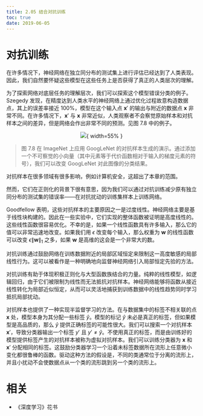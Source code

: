 ```yaml
---
title: 2.05 结合对抗训练
toc: true
date: 2019-06-05
---
```


# 对抗训练

在许多情况下，神经网络在独立同分布的测试集上进行评估已经达到了人类表现。因此，我们自然要怀疑这些模型在这些任务上是否获得了真正的人类层次的理解。

为了探索网络对底层任务的理解层次，我们可以探索这个模型错误分类的例子。Szegedy 发现，在精度达到人类水平的神经网络上通过优化过程故意构造数据点，其上的误差率接近 $100\%$，模型在这个输入点 $\boldsymbol x'$ 的输出与附近的数据点 $\boldsymbol x$ 非常不同。在许多情况下，$\boldsymbol x'$ 与 $\boldsymbol x$ 非常近似，人类观察者不会察觉原始样本和对抗样本之间的差异，但是网络会作出非常不同的预测。见图 7.8 中的例子。



<center>

![](http://images.iterate.site/blog/image/20190718/ahJhAYnjSuFt.png?imageslim){ width=55% }

</center>

> 图 7.8 在 ImageNet 上应用 GoogLeNet 的对抗样本生成的演示。通过添加一个不可察觉的小向量（其中元素等于代价函数相对于输入的梯度元素的符号），我们可以改变 GoogLeNet 对此图像的分类结果。




对抗样本在很多领域有很多影响，例如计算机安全，这超出了本章的范围。

然而，它们在正则化的背景下很有意思，因为我们可以通过对抗训练减少原有独立同分布的测试集的错误率——在对抗扰动的训练集样本上训练网络。


Goodfellow 表明，这些对抗样本的主要原因之一是过度线性。神经网络主要是基于线性块构建的。因此在一些实验中，它们实现的整体函数被证明是高度线性的。这些线性函数很容易优化。不幸的是，如果一个线性函数具有许多输入，那么它的值可以非常迅速地改变。如果我们用 $\epsilon$ 改变每个输入，那么权重为 $\boldsymbol w$ 的线性函数可以改变 $\epsilon \|{\boldsymbol w}\|_1$ 之多，如果 $\boldsymbol w$ 是高维的这会是一个非常大的数。

对抗训练通过鼓励网络在训练数据附近的局部区域恒定来限制这一高度敏感的局部线性行为。这可以被看作是一种明确地向监督神经网络引入局部恒定先验的方法。

对抗训练有助于体现积极正则化与大型函数族结合的力量。纯粹的线性模型，如逻辑回归，由于它们被限制为线性而无法抵抗对抗样本。神经网络能够将函数从接近线性转化为局部近似恒定，从而可以灵活地捕获到训练数据中的线性趋势同时学习抵抗局部扰动。

对抗样本也提供了一种实现半监督学习的方法。在与数据集中的标签不相关联的点 $\boldsymbol x$ 处，模型本身为其分配一些标签 $\hat y$。模型的标记 $\hat y$ 未必是真正的标签，但如果模型是高品质的，那么 $\hat y$ 提供正确标签的可能性很大。我们可以搜索一个对抗样本 $\boldsymbol x'$，导致分类器输出一个标签 $y'$ 且 $y' \neq \hat y$。不使用真正的标签，而是由训练好的模型提供标签产生的对抗样本被称为虚拟对抗样本。我们可以训练分类器为 $\boldsymbol x$ 和 $\boldsymbol x'$ 分配相同的标签。这鼓励分类器学习一个沿着未标签数据所在流形上任意微小变化都很鲁棒的函数。驱动这种方法的假设是，不同的类通常位于分离的流形上，并且小扰动不会使数据点从一个类的流形跳到另一个类的流形上。

# 相关

- 《深度学习》花书

